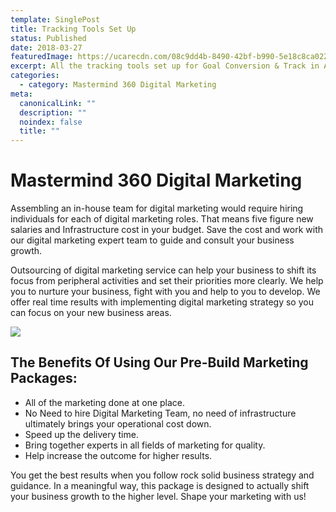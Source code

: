 ```yaml
---
template: SinglePost
title: Tracking Tools Set Up
status: Published
date: 2018-03-27
featuredImage: https://ucarecdn.com/08c9dd4b-8490-42bf-b990-5e18c8ca0225/
excerpt: All the tracking tools set up for Goal Conversion & Track in Analytics.
categories:
  - category: Mastermind 360 Digital Marketing
meta:
  canonicalLink: ""
  description: ""
  noindex: false
  title: ""
---
```

# Mastermind 360 Digital Marketing

Assembling an in-house team for digital marketing would require hiring individuals for each of digital marketing roles. That means five figure new salaries and Infrastructure cost in your budget. Save the cost and work with our digital marketing expert team to guide and consult your business growth.

Outsourcing of digital marketing service can help your business to shift its focus from peripheral activities and set their priorities more clearly. We help you to nurture your business, fight with you and help to you to develop. We offer real time results with implementing digital marketing strategy so you can focus on your new business areas.

![](https://ucarecdn.com/6fc5f2ba-985a-4ab6-89ee-e2e4b7efd1a9/)

## The Benefits Of Using Our Pre-Build Marketing Packages:

* All of the marketing done at one place.
* No Need to hire Digital Marketing Team, no need of infrastructure ultimately brings your operational cost down.
* Speed up the delivery time.
* Bring together experts in all fields of marketing for quality.
* Help increase the outcome for higher results.

You get the best results when you follow rock solid business strategy and guidance. In a meaningful way, this package is designed to actually shift your business growth to the higher level. Shape your marketing with us!